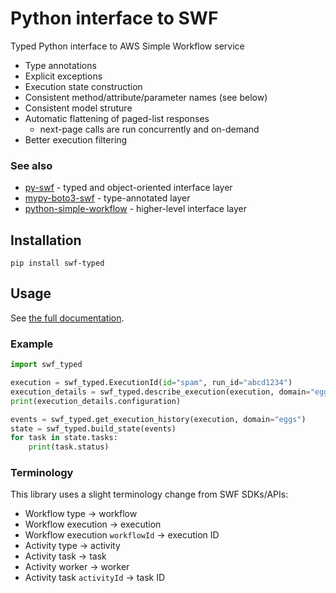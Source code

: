 # Python interface to SWF
Typed Python interface to AWS Simple Workflow service

* Type annotations
* Explicit exceptions
* Execution state construction
* Consistent method/attribute/parameter names (see below)
* Consistent model struture
* Automatic flattening of paged-list responses
  * next-page calls are run concurrently and on-demand
* Better execution filtering

### See also
* [py-swf](https://pypi.org/project/py-swf/) - typed and object-oriented interface layer
* [mypy-boto3-swf](https://pypi.org/project/mypy-boto3-swf/) - type-annotated layer
* [python-simple-workflow](https://pypi.org/project/simple-workflow/) - higher-level
  interface layer

## Installation
```shell
pip install swf-typed
```

## Usage
See [the full documentation](https://python-swf-typed.readthedocs.io/).

### Example
```python
import swf_typed

execution = swf_typed.ExecutionId(id="spam", run_id="abcd1234")
execution_details = swf_typed.describe_execution(execution, domain="eggs")
print(execution_details.configuration)

events = swf_typed.get_execution_history(execution, domain="eggs")
state = swf_typed.build_state(events)
for task in state.tasks:
    print(task.status)
```

### Terminology
This library uses a slight terminology change from SWF SDKs/APIs:
* Workflow type -> workflow
* Workflow execution -> execution
* Workflow execution `workflowId` -> execution ID
* Activity type -> activity
* Activity task -> task
* Activity worker -> worker
* Activity task `activityId` -> task ID
